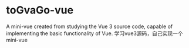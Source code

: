 # toGvaGo-vue
A mini-vue created from studying the Vue 3 source code, capable of implementing the basic functionality of Vue.
学习vue3源码，自己实现一个mini-vue
